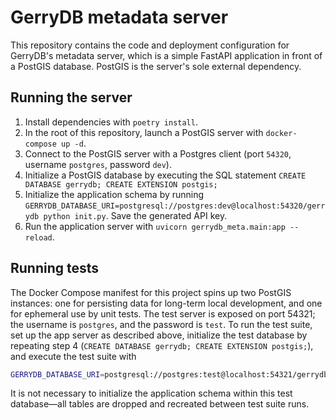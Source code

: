 # GerryDB metadata server

This repository contains the code and deployment configuration for GerryDB's metadata server, which is a simple FastAPI application in front of a PostGIS database. PostGIS is the server's sole external dependency.

## Running the server
1. Install dependencies with `poetry install`.
2. In the root of this repository, launch a PostGIS server with `docker-compose up -d`.
3. Connect to the PostGIS server with a Postgres client (port `54320`, username `postgres`, password `dev`).
4. Initialize a PostGIS database by executing the SQL statement `CREATE DATABASE gerrydb; CREATE EXTENSION postgis;`
5. Initialize the application schema by running `GERRYDB_DATABASE_URI=postgresql://postgres:dev@localhost:54320/gerrydb python init.py`. Save the generated API key.
6. Run the application server with `uvicorn gerrydb_meta.main:app --reload`.

## Running tests
The Docker Compose manifest for this project spins up two PostGIS instances: one for persisting data for long-term local development, and one for ephemeral use by unit tests. The test server is exposed on port 54321; the username is `postgres`, and the password is `test`. To run the test suite, set up the app server as described above, initialize the test database by repeating step 4 (`CREATE DATABASE gerrydb; CREATE EXTENSION postgis;`), and execute the test suite with
```sh
GERRYDB_DATABASE_URI=postgresql://postgres:test@localhost:54321/gerrydb python -m pytest
```

It is not necessary to initialize the application schema within this test database—all tables are dropped and recreated between test suite runs.
